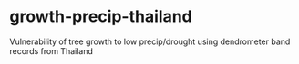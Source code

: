 # growth-precip-thailand
Vulnerability of tree growth to low precip/drought using dendrometer band records from Thailand
